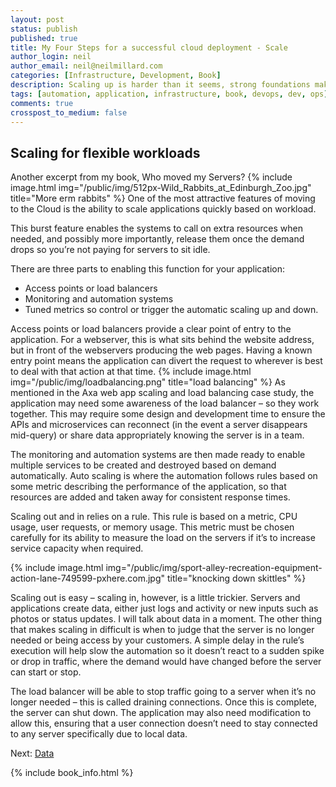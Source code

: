 ```yaml
---
layout: post
status: publish
published: true
title: My Four Steps for a successful cloud deployment - Scale
author_login: neil
author_email: neil@neilmillard.com
categories: [Infrastructure, Development, Book]
description: Scaling up is harder than it seems, strong foundations make it easier
tags: [automation, application, infrastructure, book, devops, dev, ops]
comments: true
crosspost_to_medium: false
---
```

Scaling for flexible workloads
-------------
Another excerpt from my book, Who moved my Servers?
{% include image.html
     img="/public/img/512px-Wild_Rabbits_at_Edinburgh_Zoo.jpg"
     title="More erm rabbits" %}
One of the most attractive features of moving to the Cloud is the ability to scale
applications quickly based on workload.

This burst feature enables the systems to call
on extra resources when needed, and possibly more importantly, release them once the
demand drops so you’re not paying for servers to sit idle.

There are three parts to enabling this function for your application:
* Access points or load balancers
* Monitoring and automation systems
* Tuned metrics so control or trigger the automatic scaling up and down.

Access points or load balancers provide a clear point of entry to the application. For a
webserver, this is what sits behind the website address, but in front of the webservers
producing the web pages. Having a known entry point means the application can divert the
request to wherever is best to deal with that action at that time.
{% include image.html
     img="/public/img/loadbalancing.png"
     title="load balancing" %}
As mentioned in the Axa web app scaling and load balancing case study, the application may
need some awareness of the load balancer – so they work together. This may require some
design and development time to ensure the APIs and microservices can reconnect (in the
event a server disappears mid-query) or share data appropriately knowing the server is in
a team.

The monitoring and automation systems are then made ready to enable multiple services to be
created and destroyed based on demand automatically. Auto scaling is where the automation
follows rules based on some metric describing the performance of the application, so that
resources are added and taken away for consistent response times.

Scaling out and in relies on a rule. This rule is based on a metric, CPU usage, user
requests, or memory usage. This metric must be chosen carefully for its ability to measure
the load on the servers if it’s to increase service capacity when required.

{% include image.html
     img="/public/img/sport-alley-recreation-equipment-action-lane-749599-pxhere.com.jpg"
     title="knocking down skittles" %}

Scaling out is easy – scaling in, however, is a little trickier. Servers and applications
create data, either just logs and activity or new inputs such as photos or status updates.
I will talk about data in a moment. The other thing that makes scaling in difficult is when
to judge that the server is no longer needed or being access by your customers. A simple
delay in the rule’s execution will help slow the automation so it doesn’t react to a sudden
spike or drop in traffic, where the demand would have changed before the server can start
or stop.

The load balancer will be able to stop traffic going to a server when it’s no longer
needed – this is called draining connections. Once this is complete, the server can shut
down. The application may also need modification to allow this, ensuring that a user
connection doesn’t need to stay connected to any server specifically due to local data.

Next: [Data](/2019/02/08/four-steps-data.html)

{% include book_info.html %}

